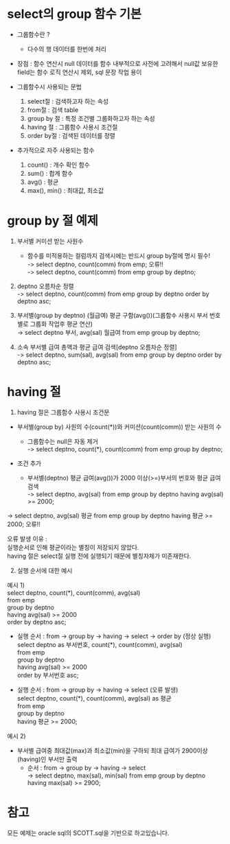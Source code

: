 
# select의 group 함수 기본
  
- 그룹함수란 ?  
    - 다수의 행 데이터를 한번에 처리  
- 장점 : 함수 연산시 null 데이터를 함수 내부적으로 사전에 고려해서 null값 보유한 field는 함수 로직 연산시 제외, sql 문장 작업 용이  
  
- 그룹함수시 사용되는 문법  
    1. select절 : 검색하고자 하는 속성  
    2. from절	: 검색 table  
    3. group by 절 : 특정 조건별 그룹화하고자 하는 속성  
    4. having 절 : 그룹함수 사용시 조건절  
    5. order by절 : 검색된 데이터를 정렬  
  
- 추가적으로 자주 사용되는 함수  
    1. count() : 개수 확인 함수  
    2. sum() : 합계 함수  
    3. avg() : 평균  
    4. max(), min() : 최대값, 최소값   
  
# group by 절 예제
  
1. 부서별 커미션 받는 사원수  
    - 함수를 미적용하는 컬럼까지 검색시에는 반드시 group by절에 명시 필수!  
-> select deptno, count(comm) from emp; 오류!!  
-> select deptno, count(comm) from emp group by deptno;  
  
2. deptno 오름차순 정렬  
-> select deptno, count(comm) from emp group by deptno order by deptno asc;  
  
3. 부서별(group by deptno) (월급여) 평균 구함(avg())(그룹함수 사용시 부서 번호별로 그룹화 작업후 평균 연산)  
-> select deptno 부서, avg(sal) 월급여 from emp group by deptno;  
  
4. 소속 부서별 급여 총액과 평균 급여 검색[deptno 오름차순 정렬]  
-> select deptno, sum(sal), avg(sal) from emp group by deptno order by deptno asc;  

#  having 절
  
1. having 절은 그룹함수 사용시 조건문  
  
- 부서별(group by) 사원의 수(count(*))와 커미션(count(comm)) 받는 사원의 수  
    - 그룹함수는 null은 자동 제거  
-> select deptno, count(*), count(comm) from emp group by deptno;  
  
- 조건 추가  
    - 부서별(deptno) 평균 급여(avg())가 2000 이상(>=)부서의 번호와 평균 급여 검색  
-> select deptno, avg(sal) from emp group by deptno having avg(sal) >= 2000;  
  
-> select deptno, avg(sal) 평균 from emp group by deptno having 평균 >= 2000; 오류!!  
  
오류 발생 이유 :  
실행순서로 인해 평균이라는 별칭이 저장되지 않았다.  
having 절은 select절 실행 전에 실행되기 때문에 별칭자체가 미존재한다.  
  
  
2. 실행 순서에 대한 예시  
  
예시 1)  
select deptno, count(*), count(comm), avg(sal)  
from emp  
group by deptno  
having avg(sal) >= 2000  
order by deptno asc;  
  
- 실행 순서 : from -> group by -> having -> select -> order by (정상 실행)  
select deptno as 부서번호, count(*), count(comm), avg(sal)  
from emp  
group by deptno  
having avg(sal) >= 2000  
order by 부서번호 asc;  
  
- 실행 순서 : from -> group by -> having -> select (오류 발생)  
select deptno, count(*), count(comm), avg(sal) as 평균  
from emp  
group by deptno  
having 평균 >= 2000;  
  
예시 2)  
- 부서별 급여중 최대값(max)과 최소값(min)을 구하되 최대 급여가 2900이상(having)인 부서만 출력  
    - 순서 : from -> group by -> having -> select  
-> select deptno, max(sal), min(sal) from emp group by deptno having max(sal) >= 2900;  


# 참고
  
모든 예제는 oracle sql의 SCOTT.sql을 기반으로 하고있습니다.  
